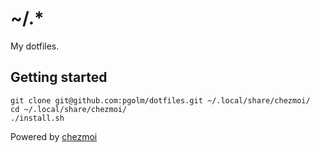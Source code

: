 # ~/.\*

My dotfiles.

## Getting started

```
git clone git@github.com:pgolm/dotfiles.git ~/.local/share/chezmoi/
cd ~/.local/share/chezmoi/
./install.sh
```

Powered by [chezmoi](https://www.chezmoi.io/)
